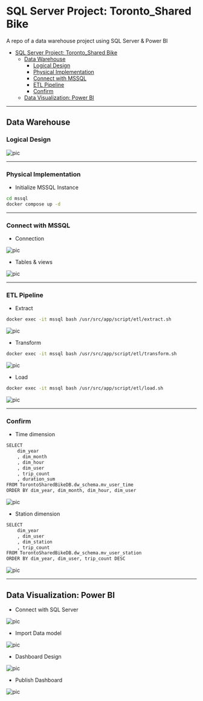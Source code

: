 # SQL Server Project: Toronto_Shared Bike

A repo of a data warehouse project using SQL Server & Power BI

- [SQL Server Project: Toronto\_Shared Bike](#sql-server-project-toronto_shared-bike)
	- [Data Warehouse](#data-warehouse)
		- [Logical Design](#logical-design)
		- [Physical Implementation](#physical-implementation)
		- [Connect with MSSQL](#connect-with-mssql)
		- [ETL Pipeline](#etl-pipeline)
		- [Confirm](#confirm)
	- [Data Visualization: Power BI](#data-visualization-power-bi)

---

## Data Warehouse

### Logical Design

![pic](./pic/Logical_design_ERD.png)

---

### Physical Implementation

- Initialize MSSQL Instance

```sh
cd mssql
docker compose up -d
```

---

### Connect with MSSQL

- Connection

![pic](./pic/connect_mssql.png)

- Tables & views

![pic](./pic/connect_mssql02.png)

---

### ETL Pipeline

- Extract

```sh
docker exec -it mssql bash /usr/src/app/script/etl/extract.sh
```

![pic](./pic/etl01.png)

- Transform

```sh
docker exec -it mssql bash /usr/src/app/script/etl/transform.sh
```

![pic](./pic/etl02.png)

- Load

```sh
docker exec -it mssql bash /usr/src/app/script/etl/load.sh
```

![pic](./pic/etl03.png)

---

### Confirm

- Time dimension

```sh
SELECT
	dim_year
	, dim_month
	, dim_hour
	, dim_user
	, trip_count
	, duration_sum
FROM TorontoSharedBikeDB.dw_schema.mv_user_time
ORDER BY dim_year, dim_month, dim_hour, dim_user
```

![pic](./pic/query01.png)

- Station dimension

```sh
SELECT
	dim_year
	, dim_user
	, dim_station
	, trip_count
FROM TorontoSharedBikeDB.dw_schema.mv_user_station
ORDER BY dim_year, dim_user, trip_count DESC
```

![pic](./pic/query02.png)

---

## Data Visualization: Power BI

- Connect with SQL Server

![pic](./pic/powerbi01.png)

- Import Data model

![pic](./pic/powerbi02.png)

- Dashboard Design

![pic](./pic/powerbi03.png)

- Publish Dashboard

![pic](./pic/powerbi04.png)
